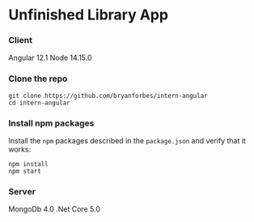 # Unfinished Library App
### Client
Angular 12.1
Node 14.15.0
### Clone the repo
```shell
git clone https://github.com/bryanforbes/intern-angular
cd intern-angular
```
### Install npm packages
Install the `npm` packages described in the `package.json` and verify that it works:
```shell
npm install
npm start
```
### Server
MongoDb 4.0
.Net Core 5.0
